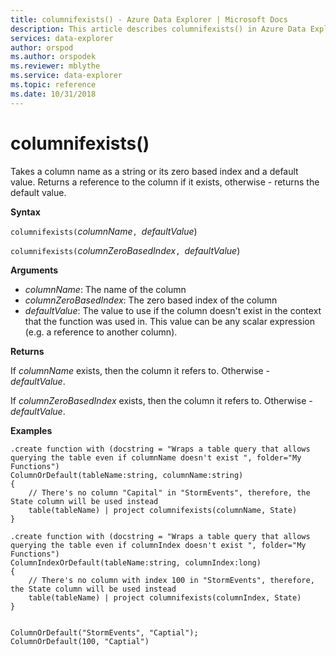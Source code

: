 ```yaml
---
title: columnifexists() - Azure Data Explorer | Microsoft Docs
description: This article describes columnifexists() in Azure Data Explorer.
services: data-explorer
author: orspod
ms.author: orspodek
ms.reviewer: mblythe
ms.service: data-explorer
ms.topic: reference
ms.date: 10/31/2018
---
```

# columnifexists()

Takes a column name as a string or its zero based index and a default value. Returns a reference to the column if it exists, 
otherwise - returns the default value.

**Syntax**

`columnifexists(`*columnName*`, `*defaultValue*)

`columnifexists(`*columnZeroBasedIndex*`, `*defaultValue*)

**Arguments**

* *columnName*: The name of the column
* *columnZeroBasedIndex*: The zero based index of the column
* *defaultValue*: The value to use if the column doesn't exist in the context that the function was used in.
				  This value can be any scalar expression (e.g. a reference to another column).

**Returns**

If *columnName* exists, then the column it refers to. Otherwise - *defaultValue*.

If *columnZeroBasedIndex* exists, then the column it refers to. Otherwise - *defaultValue*.

**Examples**

```kusto
.create function with (docstring = "Wraps a table query that allows querying the table even if columnName doesn't exist ", folder="My Functions")
ColumnOrDefault(tableName:string, columnName:string)
{
	// There's no column "Capital" in "StormEvents", therefore, the State column will be used instead
	table(tableName) | project columnifexists(columnName, State)
}

.create function with (docstring = "Wraps a table query that allows querying the table even if columnIndex doesn't exist ", folder="My Functions")
ColumnIndexOrDefault(tableName:string, columnIndex:long)
{
    // There's no column with index 100 in "StormEvents", therefore, the State column will be used instead
	table(tableName) | project columnifexists(columnIndex, State)
}


ColumnOrDefault("StormEvents", "Captial");
ColumnOrDefault(100, "Captial")
```